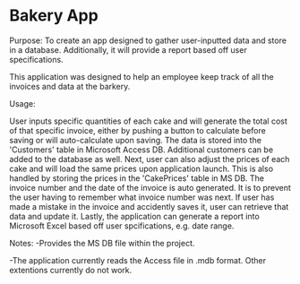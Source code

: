 # Bakery App
Purpose: To create an app designed to gather user-inputted data and store in a database. Additionally, it will provide a report based off
user specifications.

This application was designed to help an employee keep track of all the invoices and data at the barkery.

Usage:

User inputs specific quantities of each cake and will generate the total cost of that specific invoice, either by pushing a button to calculate before saving or will auto-calculate upon saving. The data is stored into the 'Customers' table in Microsoft Access DB. Additional customers can be added to the database as well. Next, user can also adjust the prices of each cake and will load the same prices upon application launch. This is also handled by storing the prices in the 'CakePrices' table in MS DB. The invoice number and the date of the invoice is auto generated. It is to prevent the user having to remember what invoice number was next. If user has made a mistake in the invoice and accidently saves it, user can retrieve that data and update it. Lastly, the application can generate a report into Microsoft Excel based off user spcifications, e.g. date range.

Notes: 
-Provides the MS DB file within the project.

-The application currently reads the Access file in .mdb format. Other extentions currently do not work.
